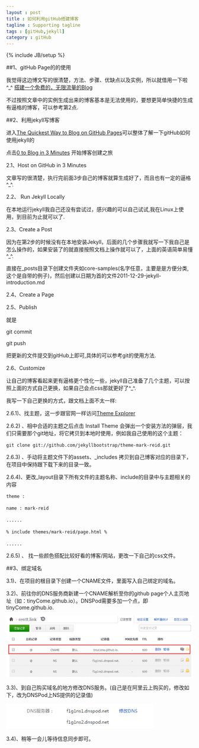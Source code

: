 ```yaml
---
layout : post
title : 如何利用gitHub搭建博客
tagline : Supporting tagline
tags : [gitHub,jekyll]
category : gitHub
---
```

{% include JB/setup %}


##1、gitHub Page的的使用

我觉得这边博文写的很清楚，方法、步骤、优缺点以及实例，所以就借用一下啦^_^
[搭建一个免费的，无限流量的Blog](http://www.ruanyifeng.com/blog/2012/08/blogging_with_jekyll.html)

不过按照文章中的实例生成出来的博客基本是无法使用的，要想更简单快捷的生成有逼格的博客，可以参考第2点.
 
##2、利用jekyll写博客

进入[The Quickest Way to Blog on GitHub Pages](http://jekyllbootstrap.com/)可以整体了解一下gitHub如何使用jekyll的

点击[0 to Blog in 3 Minutes](http://jekyllbootstrap.com/usage/jekyll-quick-start.html) 开始博客创建之旅

 2.1、Host on GitHub in 3 Minutes

文章写的很清楚，执行完前面3步自己的博客就算生成好了，而且也有一定的逼格^_^.

 2.2、 Run Jekyll Locally

在本地运行jekyll我自己还没有尝试过，感兴趣的可以自己试试,我在Linux上使用，到目前为止就可以了.

 2.3、Create a Post

因为在第2步的时候没有在本地安装Jekyll，后面的几个步骤我就写一下我自己是怎么操作的，如果安装了的就直接按照文档上操作就可以了，上面的英语简单易懂^_^.

直接在_posts目录下创建文件夹如core-samples(名字任意，主要是是方便分类,这个是自带的例子)，然后创建以日期为首的文件2011-12-29-jekyll-introduction.md

 2.4、Create a Page


 2.5、Publish

就是

git commit

git push 

把更新的文件提交到gitHub上即可,具体的可以参考git的使用方法.

 2.6、Customize

让自己的博客看起来更有逼格更个性化一些，jekyll自己准备了几个主题，可以按照上面的方式自己更换，如果自己会点css那就更好了^_^.

我写一下自己更换的方式，跟文档上面不太一样:

  2.6.1)、找主题，这一步跟官网一样访问[Theme Explorer](http://themes.jekyllbootstrap.com/)

  2.6.2) 、相中合适的主题之后点击 Install Theme 会弹出一个安装方法的弹层，我们只需要那个git地址，将它拷贝到本地时使用，例如我自己使用的这个主题：

	git clone git://github.com/jekyllbootstrap/theme-mark-reid.git

  2.6.3) 、手动将主题文件下的assets、_includes 拷贝到自己博客对应的目录下，在项目中保持跟下载下来的目录一致。

  2.6.4)、更改_layout目录下所有文件的主题名称、include的目录中与主题相关的内容

	theme :
	
	name : mark-reid
	
	......

	% include themes/mark-reid/page.html % 
	
	......

  2.6.5) 、 找一些颜色搭配比较好看的博客/网站，更改一下自己的css文件。

##3、绑定域名

 3.1)、在项目的根目录下创建一个CNAME文件，里面写入自己绑定的域名。

 3.2)、前往你的DNS服务商新建一个CNAME解析至你的github page个人主页地址（如：tinyCome.github.io）。DNSPod需要多加一个点，即tinyCome.github.io.

 ![DNSPod Add](/assets/image/DNSPod_add.png)

 3.3)、到自己购买域名的地方修改DNS服务。(自己是在阿里云上购买的，修改如下，改为DNSPod上NS提供的记录值)

 ![DNS Update](/assets/image/DNS_update.png)

 3.4)、稍等一会儿等待信息同步即可。
